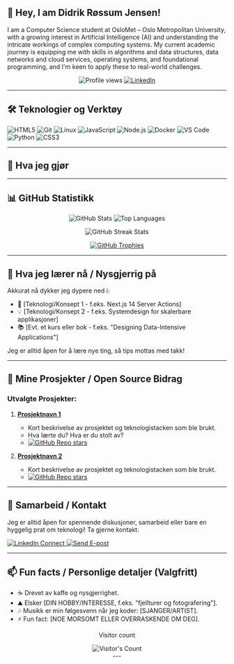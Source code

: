 ## 👋 Hey, I am Didrik Røssum Jensen!
I am a Computer Science student at OsloMet – Oslo Metropolitan University, with a growing interest in Artificial Intelligence (AI) and understanding the intricate workings of complex computing systems. My current academic journey is equipping me with skills in algorithms and data structures, data networks and cloud services, operating systems, and foundational programming, and I'm keen to apply these to real-world challenges.
<p align="center">
  <img src="https://gpvc.arturio.dev/didrikjensen" alt="Profile views">
  <!-- Du kan legge til flere badges her, f.eks. LinkedIn, Twitter -->
  <a href="https://www.linkedin.com/in/didrik-jensen-07b16828a/" target="_blank"><img src="https://img.shields.io/badge/LinkedIn-0077B5?style=for-the-badge&logo=linkedin&logoColor=white" alt="LinkedIn"></a>
</p>

---
## 🛠️ Teknologier og Verktøy
<p align="left">
  <img src="https://img.shields.io/badge/HTML5-E34F26?style=for-the-badge&logo=html5&logoColor=white" alt="HTML5">
  <img src="https://img.shields.io/badge/Git-F05032?style=for-the-badge&logo=git&logoColor=white" alt="Git">
  <img src="https://img.shields.io/badge/Linux-FCC624?style=for-the-badge&logo=linux&logoColor=black" alt="Linux">
  <img src="https://img.shields.io/badge/JavaScript-F7DF1E?style=for-the-badge&logo=javascript&logoColor=black" alt="JavaScript">
  <img src="https://img.shields.io/badge/Node.js-339933?style=for-the-badge&logo=nodedotjs&logoColor=white" alt="Node.js">
  <img src="https://img.shields.io/badge/Docker-2496ED?style=for-the-badge&logo=docker&logoColor=white" alt="Docker">
  <img src="https://img.shields.io/badge/VS%20Code-007ACC?style=for-the-badge&logo=visualstudiocode&logoColor=white" alt="VS Code">
  <img src="https://img.shields.io/badge/Python-3776AB?style=for-the-badge&logo=python&logoColor=white" alt="Python">
  <img src="https://img.shields.io/badge/CSS3-1572B6?style=for-the-badge&logo=css3&logoColor=white" alt="CSS3">
  
  <!--<img src="https://img.shields.io/badge/TypeScript-3178C6?style=for-the-badge&logo=typescript&logoColor=white" alt="TypeScript">
  <img src="https://img.shields.io/badge/React-61DAFB?style=for-the-badge&logo=react&logoColor=black" alt="React">
  <img src="https://img.shields.io/badge/Django-092E20?style=for-the-badge&logo=django&logoColor=white" alt="Django">
  <img src="https://img.shields.io/badge/MongoDB-47A248?style=for-the-badge&logo=mongodb&logoColor=white" alt="MongoDB">
  <img src="https://img.shields.io/badge/PostgreSQL-4169E1?style=for-the-badge&logo=postgresql&logoColor=white" alt="PostgreSQL">-->
</p>

---

## 💼 Hva jeg gjør

<!-- DETALJERT BESKRIVELSE AV FERDIGHETER, JOBB, PROSJEKTER, INTERESSER -->
<!-- Eksempel:
Jeg er en [DIN ROLLE] hos [DITT SELSKAP/PROSJEKT] hvor jeg fokuserer på [DINE HOVEDOPPGAVER]. Jeg trives best når jeg kan jobbe på tvers av stacken, fra idé til ferdig produkt.

- 🔭 Jeg jobber for tiden med [PROSJEKTNAVN] - et spennende prosjekt som [KORT BESKRIVELSE].
- 🌱 Jeg er spesielt interessert i [OMRÅDE 1], [OMRÅDE 2] og [OMRÅDE 3].
- 🤔 Jeg ser etter hjelp med [HVIS AKTUELT].
- 💬 Spør meg om [TEMA DU KAN MYE OM].
-->

---



## 📊 GitHub Statistikk

<!-- GITHUB-STATS, COMMITS, SPRÅK OSV. -->
<!-- Sørg for å bytte ut DITTBRUKERNAVN med ditt faktiske GitHub-brukernavn -->
<p align="center">
  <img src="https://github-readme-stats.vercel.app/api?username=didrikjensen&show_icons=true&theme=radical&hide_border=true&count_private=true" alt="GitHub Stats" />
  <img src="https://github-readme-stats.vercel.app/api/top-langs/?username=didrikjensen&layout=compact&theme=radical&hide_border=true&langs_count=8" alt="Top Languages" />
</p>
<p align="center">
  <img src="https://github-readme-streak-stats.herokuapp.com/?user=didrikjensen&theme=radical&hide_border=true" alt="GitHub Streak Stats" />
</p>
<p align="center">
  <a href="https://github.com/ryo-ma/github-profile-trophy">
    <img src="https://github-profile-trophy.vercel.app/?username=didrikjensen&theme=radical&column=7&margin-w=15&margin-h=15" alt="GitHub Trophies" />
  </a>
</p>
<!-- For flere temaer og tilpasninger, se:
     - GitHub Readme Stats: https://github.com/anuraghazra/github-readme-stats
     - GitHub Readme Streak Stats: https://github.com/DenverCoder1/github-readme-streak-stats
     - GitHub Profile Trophy: https://github.com/ryo-ma/github-profile-trophy
-->

---

## 🧠 Hva jeg lærer nå / Nysgjerrig på

<!-- KORT OM TEKNOLOGIER, KONSEPTER ELLER KURS DU FOKUSERER PÅ -->
Akkurat nå dykker jeg dypere ned i:
- 🚀 [Teknologi/Konsept 1 - f.eks. Next.js 14 Server Actions]
- 💡 [Teknologi/Konsept 2 - f.eks. Systemdesign for skalerbare applikasjoner]
- 📚 [Evt. et kurs eller bok - f.eks. "Designing Data-Intensive Applications"]

Jeg er alltid åpen for å lære nye ting, så tips mottas med takk!

---

## 🌱 Mine Prosjekter / Open Source Bidrag

<!-- FREMHEV SPESIFIKKE REPOS MED LENKER -->
<!-- Du kan bruke GitHub Readme Stats' "Pinned Gists/Repos" funksjon,
     eller lage egne "kort" for prosjekter.
     Eksempel på manuell fremheving: -->

### Utvalgte Prosjekter:

1.  **[Prosjektnavn 1](LENKE_TIL_REPO_1)**
    *   Kort beskrivelse av prosjektet og teknologistacken som ble brukt.
    *   Hva lærte du? Hva er du stolt av?
    *   [![GitHub Repo stars](https://img.shields.io/github/stars/DITTBRUKERNAVN/REPO_1?style=social)](LENKE_TIL_REPO_1)

2.  **[Prosjektnavn 2](LENKE_TIL_REPO_2)**
    *   Kort beskrivelse av prosjektet og teknologistacken som ble brukt.
    *   [![GitHub Repo stars](https://img.shields.io/github/stars/DITTBRUKERNAVN/REPO_2?style=social)](LENKE_TIL_REPO_2)

<!-- Eksempel på å bruke GitHub Readme Stats for pinned repos (automatisk):
<p align="center">
  <img src="https://github-readme-stats.vercel.app/api/pin/?username=DITTBRUKERNAVN&repo=REPO_NAVN_1&theme=radical" alt="Prosjekt 1"/>
  <img src="https://github-readme-stats.vercel.app/api/pin/?username=DITTBRUKERNAVN&repo=REPO_NAVN_2&theme=radical" alt="Prosjekt 2"/>
</p>
-->
<!-- Hvis du bidrar til open source: -->
<!--
### Open Source Bidrag:
- [Navn på OS-prosjekt 1](LENKE_TIL_PR_ELLER_ISSUE) - Kort om bidraget.
- [Navn på OS-prosjekt 2](LENKE_TIL_PR_ELLER_ISSUE) - Kort om bidraget.
-->

---

## 🤝 Samarbeid / Kontakt

Jeg er alltid åpen for spennende diskusjoner, samarbeid eller bare en hyggelig prat om teknologi!
Ta gjerne kontakt:

<!-- LENKER TIL LINKEDIN, E-POST, NETTSIDE OSV. -->
<p align="left">
  <a href="https://linkedin.com/in/DINLINKEDINPROFIL" target="_blank">
    <img src="https://img.shields.io/badge/LinkedIn-Connect-0077B5?style=for-the-badge&logo=linkedin&logoColor=white" alt="LinkedIn Connect">
  </a>
  <a href="mailto:DIN_EPOST@DOMENE.NO" target="_blank">
    <img src="https://img.shields.io/badge/E--post-Send%20meg%20en%20e--post-D14836?style=for-the-badge&logo=gmail&logoColor=white" alt="Send E-post">
  </a>
  <!-- <a href="https://DINNETTSIDE.NO" target="_blank">
    <img src="https://img.shields.io/badge/Nettside-Besøk-4285F4?style=for-the-badge&logo=googlechrome&logoColor=white" alt="Besøk Nettside">
  </a> -->
</p>

---

## 📫 Fun facts / Personlige detaljer (Valgfritt)

<!-- NOEN LETTE OG PERSONLIGE DETALJER FOR Å VISE MER AV PERSONLIGHETEN DIN -->
- ☕ Drevet av kaffe og nysgjerrighet.
- ⛰️ Elsker [DIN HOBBY/INTERESSE, f.eks. "fjellturer og fotografering"].
- 🎶 Musikk er min følgesvenn når jeg koder: [SJANGER/ARTIST].
- ⚡ Fun fact: [NOE MORSOMT ELLER OVERRASKENDE OM DEG].

<div align="center"> 
  <p>Visitor count</p>
  <img src="https://profile-counter.glitch.me/{USERNAME}/count.svg" alt="Visitor's Count" />
</div>
<div align="center">
---
